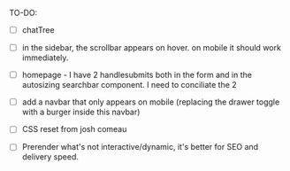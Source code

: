 TO-DO: 

- [ ] chatTree



- [ ] in the sidebar, the scrollbar appears on hover. on mobile it should work immediately.

- [ ] homepage - I have 2 handlesubmits both in the form and in the autosizing 
searchbar component. I need to conciliate the 2
- [ ] add a navbar that only appears on mobile (replacing the drawer toggle with a burger inside this navbar)

- [ ] CSS reset from josh comeau
- [ ] Prerender what's not interactive/dynamic, it's better for SEO and delivery speed.
